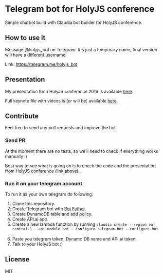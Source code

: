 # Telegram bot for HolyJS conference

Simple chatbot build with Claudia bot builder for HolyJS conference.

## How to use it

Message @holyjs_bot on Telegram. It's just a temporary name, final version will have a different username.

Link: https://telegram.me/holyjs_bot

## Presentation

My presentation for a HolyJS conference 2016 is available [here](https://speakerdeck.com/slobodan/dr-strangelove-or-how-i-learned-to-stop-worrying-and-love-the-serverless-chatbots-holyjs-2016).

Full keynote file with videos is (or will be) available [here](https://dl.dropboxusercontent.com/u/63393755/Slobodan/DrStrangelove-HolyJS-2016.key).

## Contribute

Feel free to send any pull requests and improve the bot.

### Send PR

At the moment there are no tests, so we'll need to check if everything works manually :)

Best way to see what is going on is to check the code and the presentation from HolyJS conference (link above).

### Run it on your telegram account

To run it as your own telegram do following:

1. Clone this repository.
2. Create Telegram bot with [Bot Father](https://core.telegram.org/bots#6-botfather).
3. Create DynamoDB table and add policy.
4. Create API.ai app.
5. Create a new lambda function by running `claudia create --region eu-central-1 --api-module bot --configure-telegram-bot --configure-bot` .
6. Paste you telegram token, Dynamo DB name and API.ai token.
7. Talk to your HolyJS bot :)

## License

MIT
